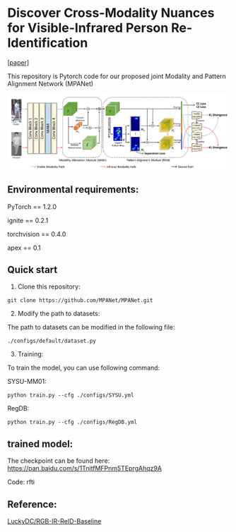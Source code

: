 # Discover Cross-Modality Nuances for Visible-Infrared Person Re-Identification 
[\[paper\]](https://openaccess.thecvf.com/content/CVPR2021/papers/Wu_Discover_Cross-Modality_Nuances_for_Visible-Infrared_Person_Re-Identification_CVPR_2021_paper.pdf)

This repository is Pytorch code for our proposed joint Modality and Pattern Alignment Network (MPANet)

![](figs/backbone.png)

## Environmental requirements:

PyTorch == 1.2.0

ignite == 0.2.1

torchvision == 0.4.0

apex == 0.1

## Quick start

1. Clone this repository:

```shell
git clone https://github.com/MPANet/MPANet.git
```

2. Modify the path to datasets:

The path to datasets can be modified in the following file:

```shell
./configs/default/dataset.py
```

3. Training:

To train the model, you can use following command:

SYSU-MM01:
```Shell
python train.py --cfg ./configs/SYSU.yml
```

RegDB:
```Shell
python train.py --cfg ./configs/RegDB.yml
```

## trained model:
The checkpoint can be found here:
https://pan.baidu.com/s/1TnjtfMFPnm5TEprgAhqz9A 

Code: rfti

## Reference:
[LuckyDC/RGB-IR-ReID-Baseline](https://github.com/LuckyDC/RGB-IR-ReID-Baseline)

